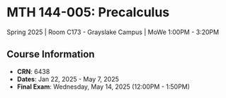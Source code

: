 # MTH 144-005: Precalculus
Spring 2025 | Room C173 - Grayslake Campus | MoWe 1:00PM - 3:20PM

## Course Information
- **CRN**: 6438
- **Dates**: Jan 22, 2025 - May 7, 2025
- **Final Exam**: Wednesday, May 14, 2025 (12:00PM - 1:50PM)

